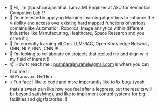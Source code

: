 - 👋 Hi, I’m @pushparajanrahul. I am a ML Engineer at ASU for Semantics Computing Lab !!!
- 👀 I’m interested in applying Machine Learning algorithms to enhance the visibility and access over existing hard mapped functions of various domains like Automation, Robotics, Image analytics within different Industries like Manufacturing, Healthcare,  Space Research and you name it :).
- 🌱 I’m currently learning MLOps, LLM-RAG, Open Knowledge Network, GNN, NLP, RNN, CNN !!!
- 💞️ I’m looking to collaborate on projects that excited me and align with my field of inerest !!
- 📫 How to reach me : pushparajan.rahul@gmail.com is where you can find me !!!
- 😄 Pronouns: He/Him
- ⚡ Fun fact: I like to code and more importantly like to fix bugs (yeah, thats a sweet pain like how you feel after a legpress, but the results will be beyond satisfying), and like to implement control systems for big facilities and gigafactories !!!

<!---
pushparajanrahul/pushparajanrahul is a ✨ special ✨ repository because its `README.md` (this file) appears on your GitHub profile.
You can click the Preview link to take a look at your changes.
--->
